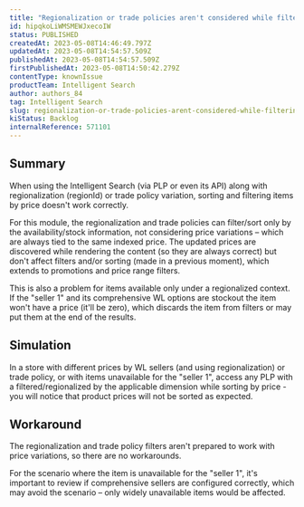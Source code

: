 ```yaml
---
title: "Regionalization or trade policies aren't considered while filtering or sorting items by price"
id: hipqkoLiWMSMEWJxecoIW
status: PUBLISHED
createdAt: 2023-05-08T14:46:49.797Z
updatedAt: 2023-05-08T14:54:57.509Z
publishedAt: 2023-05-08T14:54:57.509Z
firstPublishedAt: 2023-05-08T14:50:42.279Z
contentType: knownIssue
productTeam: Intelligent Search
author: authors_84
tag: Intelligent Search
slug: regionalization-or-trade-policies-arent-considered-while-filtering-or
kiStatus: Backlog
internalReference: 571101
---
```


## Summary

When using the Intelligent Search (via PLP or even its API) along with regionalization (regionId) or trade policy variation, sorting and filtering items by price doesn't work correctly.

For this module, the regionalization and trade policies can filter/sort only by the availability/stock information, not considering price variations – which are always tied to the same indexed price. The updated prices are discovered while rendering the content (so they are always correct) but don't affect filters and/or sorting (made in a previous moment), which extends to promotions and price range filters.

This is also a problem for items available only under a regionalized context. If the "seller 1" and its comprehensive WL options are stockout the item won't have a price (it'll be zero), which discards the item from filters or may put them at the end of the results.

## Simulation

In a store with different prices by WL sellers (and using regionalization) or trade policy, or with items unavailable for the "seller 1", access any PLP with a filtered/regionalized by the applicable dimension while sorting by price - you will notice that product prices will not be sorted as expected.

## Workaround

The regionalization and trade policy filters aren't prepared to work with price variations, so there are no workarounds.

For the scenario where the item is unavailable for the "seller 1", it's important to review if comprehensive sellers are configured correctly, which may avoid the scenario – only widely unavailable items would be affected.

